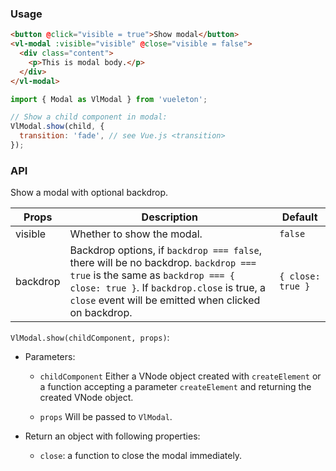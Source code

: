 ### Usage

``` html
<button @click="visible = true">Show modal</button>
<vl-modal :visible="visible" @close="visible = false">
  <div class="content">
    <p>This is modal body.</p>
  </div>
</vl-modal>
```

``` js
import { Modal as VlModal } from 'vueleton';

// Show a child component in modal:
VlModal.show(child, {
  transition: 'fade', // see Vue.js <transition>
});
```

### API

Show a modal with optional backdrop.

Props         | Description                         | Default
--------------|-------------------------------------|---------
visible       | Whether to show the modal.          | `false`
backdrop      | Backdrop options, if `backdrop === false`, there will be no backdrop. `backdrop === true` is the same as `backdrop === { close: true }`. If `backdrop.close` is true, a `close` event will be emitted when clicked on backdrop.  | `{ close: true }`

`VlModal.show(childComponent, props)`:
- Parameters:
  - `childComponent`
    Either a VNode object created with `createElement` or
    a function accepting a parameter `createElement` and returning the created VNode object.

  - `props`
    Will be passed to `VlModal`.

- Return an object with following properties:
  - `close`: a function to close the modal immediately.

